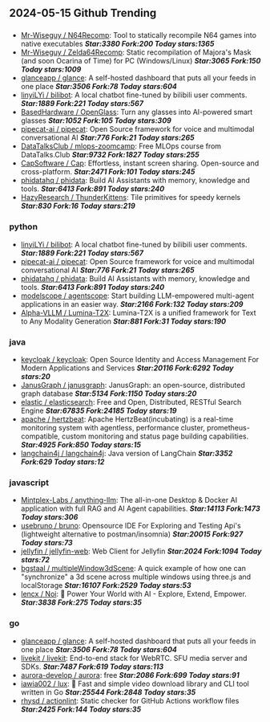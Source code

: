 ## 2024-05-15 Github Trending

### 
* [Mr-Wiseguy / N64Recomp](https://github.com/Mr-Wiseguy/N64Recomp): Tool to statically recompile N64 games into native executables ***Star:3380 Fork:200 Today stars:1365***
* [Mr-Wiseguy / Zelda64Recomp](https://github.com/Mr-Wiseguy/Zelda64Recomp): Static recompilation of Majora's Mask (and soon Ocarina of Time) for PC (Windows/Linux) ***Star:3065 Fork:150 Today stars:1009***
* [glanceapp / glance](https://github.com/glanceapp/glance): A self-hosted dashboard that puts all your feeds in one place ***Star:3506 Fork:78 Today stars:604***
* [linyiLYi / bilibot](https://github.com/linyiLYi/bilibot): A local chatbot fine-tuned by bilibili user comments. ***Star:1889 Fork:221 Today stars:567***
* [BasedHardware / OpenGlass](https://github.com/BasedHardware/OpenGlass): Turn any glasses into AI-powered smart glasses ***Star:1052 Fork:105 Today stars:309***
* [pipecat-ai / pipecat](https://github.com/pipecat-ai/pipecat): Open Source framework for voice and multimodal conversational AI ***Star:776 Fork:21 Today stars:265***
* [DataTalksClub / mlops-zoomcamp](https://github.com/DataTalksClub/mlops-zoomcamp): Free MLOps course from DataTalks.Club ***Star:9732 Fork:1827 Today stars:255***
* [CapSoftware / Cap](https://github.com/CapSoftware/Cap): Effortless, instant screen sharing. Open-source and cross-platform. ***Star:2471 Fork:101 Today stars:245***
* [phidatahq / phidata](https://github.com/phidatahq/phidata): Build AI Assistants with memory, knowledge and tools. ***Star:6413 Fork:891 Today stars:240***
* [HazyResearch / ThunderKittens](https://github.com/HazyResearch/ThunderKittens): Tile primitives for speedy kernels ***Star:830 Fork:16 Today stars:219***

### python
* [linyiLYi / bilibot](https://github.com/linyiLYi/bilibot): A local chatbot fine-tuned by bilibili user comments. ***Star:1889 Fork:221 Today stars:567***
* [pipecat-ai / pipecat](https://github.com/pipecat-ai/pipecat): Open Source framework for voice and multimodal conversational AI ***Star:776 Fork:21 Today stars:265***
* [phidatahq / phidata](https://github.com/phidatahq/phidata): Build AI Assistants with memory, knowledge and tools. ***Star:6413 Fork:891 Today stars:240***
* [modelscope / agentscope](https://github.com/modelscope/agentscope): Start building LLM-empowered multi-agent applications in an easier way. ***Star:2166 Fork:132 Today stars:209***
* [Alpha-VLLM / Lumina-T2X](https://github.com/Alpha-VLLM/Lumina-T2X): Lumina-T2X is a unified framework for Text to Any Modality Generation ***Star:881 Fork:31 Today stars:190***

### java
* [keycloak / keycloak](https://github.com/keycloak/keycloak): Open Source Identity and Access Management For Modern Applications and Services ***Star:20116 Fork:6292 Today stars:20***
* [JanusGraph / janusgraph](https://github.com/JanusGraph/janusgraph): JanusGraph: an open-source, distributed graph database ***Star:5134 Fork:1150 Today stars:20***
* [elastic / elasticsearch](https://github.com/elastic/elasticsearch): Free and Open, Distributed, RESTful Search Engine ***Star:67835 Fork:24185 Today stars:19***
* [apache / hertzbeat](https://github.com/apache/hertzbeat): Apache HertzBeat(incubating) is a real-time monitoring system with agentless, performance cluster, prometheus-compatible, custom monitoring and status page building capabilities. ***Star:4925 Fork:850 Today stars:15***
* [langchain4j / langchain4j](https://github.com/langchain4j/langchain4j): Java version of LangChain ***Star:3352 Fork:629 Today stars:12***

### javascript
* [Mintplex-Labs / anything-llm](https://github.com/Mintplex-Labs/anything-llm): The all-in-one Desktop & Docker AI application with full RAG and AI Agent capabilities. ***Star:14113 Fork:1473 Today stars:306***
* [usebruno / bruno](https://github.com/usebruno/bruno): Opensource IDE For Exploring and Testing Api's (lightweight alternative to postman/insomnia) ***Star:20015 Fork:927 Today stars:73***
* [jellyfin / jellyfin-web](https://github.com/jellyfin/jellyfin-web): Web Client for Jellyfin ***Star:2024 Fork:1094 Today stars:72***
* [bgstaal / multipleWindow3dScene](https://github.com/bgstaal/multipleWindow3dScene): A quick example of how one can "synchronize" a 3d scene across multiple windows using three.js and localStorage ***Star:16107 Fork:2529 Today stars:53***
* [lencx / Noi](https://github.com/lencx/Noi): 🚀 Power Your World with AI - Explore, Extend, Empower. ***Star:3838 Fork:275 Today stars:35***

### go
* [glanceapp / glance](https://github.com/glanceapp/glance): A self-hosted dashboard that puts all your feeds in one place ***Star:3506 Fork:78 Today stars:604***
* [livekit / livekit](https://github.com/livekit/livekit): End-to-end stack for WebRTC. SFU media server and SDKs. ***Star:7487 Fork:619 Today stars:113***
* [aurora-develop / aurora](https://github.com/aurora-develop/aurora): free ***Star:2086 Fork:699 Today stars:91***
* [iawia002 / lux](https://github.com/iawia002/lux): 👾 Fast and simple video download library and CLI tool written in Go ***Star:25544 Fork:2848 Today stars:35***
* [rhysd / actionlint](https://github.com/rhysd/actionlint): Static checker for GitHub Actions workflow files ***Star:2425 Fork:144 Today stars:35***
